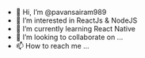 - 👋 Hi, I’m @pavansairam989
- 👀 I’m interested in ReactJs & NodeJS
- 🌱 I’m currently learning React Native
- 💞️ I’m looking to collaborate on ...
- 📫 How to reach me ...

<!---
pavansairam989/pavansairam989 is a ✨ special ✨ repository because its `README.md` (this file) appears on your GitHub profile.
You can click the Preview link to take a look at your changes.
--->
